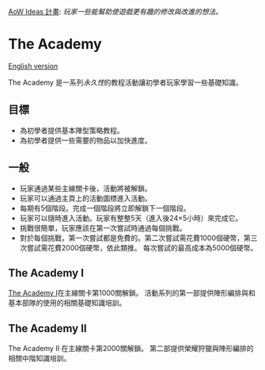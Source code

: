 [AoW Ideas 計畫](https://github.com/nefarious-kitsune/aow.ideas):
*玩家一些能幫助使遊戲更有趣的修改與改進的想法。*

# The Academy

[English version](the-academy)

The Academy 是一系列*永久性*的教程活動讓初學者玩家學習一些基礎知識。

## 目標

* 為初學者提供基本陣型策略教程。
* 為初學者提供一些需要的物品以加快進度。

## 一般

* 玩家通過某些主線關卡後，活動將被解鎖。
* 玩家可以通過主頁上的活動圖標進入活動。
* 每期有5個階段。完成一個階段將立即解鎖下一個階段。
* 玩家可以隨時進入活動。玩家有整整5天（進入後24×5小時）來完成它。
* 挑戰很簡單，玩家應該在第一次嘗試時通過每個挑戰。
* 對於每個挑戰，第一次嘗試都是免費的。第二次嘗試需花費1000個硬幣，第三次嘗試需花費2000個硬幣，依此類推。 每次嘗試的最高成本為5000個硬幣。

## The Academy I

[The Academy I](zh.the-academy-i.md)在主線關卡第1000關解鎖。
活動系列的第一部提供陣形編排與和基本部隊的使用的相關基礎知識培訓。

## The Academy II

The Academy II 在主線關卡第2000關解鎖。
第二部提供榮耀狩獵與陣形編排的相關中階知識培訓。
